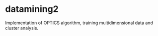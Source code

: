 # datamining2

Implementation of OPTICS algorithm, training multidimensional data and cluster analysis.
